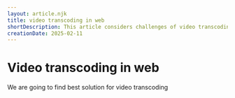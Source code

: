 ```yaml
---
layout: article.njk
title: video transcoding in web
shortDescription: This article considers challenges of video transcoding in web
creationDate: 2025-02-11
---
```


# Video transcoding in web

We are going to find best solution for video transcoding